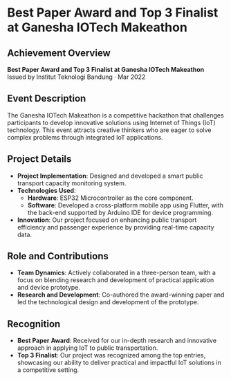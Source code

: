 # Best Paper Award and Top 3 Finalist at Ganesha IOTech Makeathon

<!--
<div style="display: flex; justify-content: center;">
  <img src="/src/assets/itb-logo.png" alt="Institut Teknologi Bandung Logo" width="130px"/>
</div> -->

## Achievement Overview

**Best Paper Award and Top 3 Finalist at Ganesha IOTech Makeathon**  
Issued by Institut Teknologi Bandung · Mar 2022

## Event Description

The Ganesha IOTech Makeathon is a competitive hackathon that challenges participants to develop innovative solutions using Internet of Things (IoT) technology. This event attracts creative thinkers who are eager to solve complex problems through integrated IoT applications.

## Project Details

- **Project Implementation**: Designed and developed a smart public transport capacity monitoring system.
- **Technologies Used**:
  - **Hardware**: ESP32 Microcontroller as the core component.
  - **Software**: Developed a cross-platform mobile app using Flutter, with the back-end supported by Arduino IDE for device programming.
- **Innovation**: Our project focused on enhancing public transport efficiency and passenger experience by providing real-time capacity data.

## Role and Contributions

- **Team Dynamics**: Actively collaborated in a three-person team, with a focus on blending research and development of practical application and device prototype.
- **Research and Development**: Co-authored the award-winning paper and led the technological design and development of the prototype.

## Recognition

- **Best Paper Award**: Received for our in-depth research and innovative approach in applying IoT to public transportation.
- **Top 3 Finalist**: Our project was recognized among the top entries, showcasing our ability to deliver practical and impactful IoT solutions in a competitive setting.
